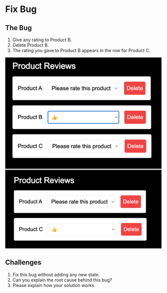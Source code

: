 # Fix Bug

## The Bug

1. Give any rating to Product B.
2. Delete Product B.
3. The rating you gave to Product B appears in the row for Product C.

<img src="image.png" width="500"/>
<img src="image-1.png" width="500"/>

## Challenges

1. Fix this bug without adding any new state.
2. Can you explain the root cause behind this bug?
3. Please explain how your solution works.
